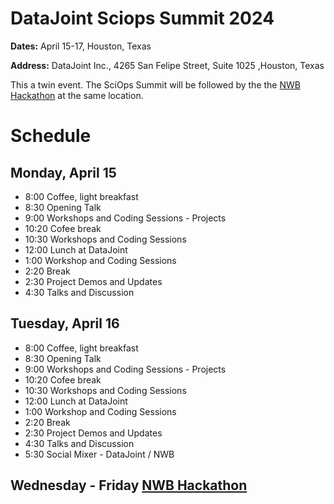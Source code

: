 # DataJoint Sciops Summit 2024

**Dates:**  April 15-17, Houston, Texas

**Address:**  DataJoint Inc., 4265 San Felipe Street, Suite 1025 ,Houston, Texas

This a twin event. The SciOps Summit will be followed by the the [NWB Hackathon](https://neurodatawithoutborders.github.io/nwb_hackathons/HCK18_2024_Dev_Hackathon_DataJoint) at the same location.


# Schedule
## Monday, April 15

* 8:00  Coffee, light breakfast
* 8:30  Opening Talk
* 9:00  Workshops and Coding Sessions - Projects
* 10:20 Cofee break
* 10:30 Workshops and Coding Sessions 
* 12:00 Lunch at DataJoint
* 1:00 Workshop and Coding Sessions
* 2:20 Break
* 2:30 Project Demos and Updates
* 4:30 Talks and Discussion

## Tuesday, April 16
* 8:00  Coffee, light breakfast
* 8:30  Opening Talk
* 9:00  Workshops and Coding Sessions - Projects
* 10:20 Cofee break
* 10:30 Workshops and Coding Sessions 
* 12:00 Lunch at DataJoint
* 1:00 Workshop and Coding Sessions
* 2:20 Break
* 2:30 Project Demos and Updates
* 4:30 Talks and Discussion
* 5:30 Social Mixer - DataJoint / NWB 

## Wednesday - Friday  [NWB Hackathon](https://neurodatawithoutborders.github.io/nwb_hackathons/HCK18_2024_Dev_Hackathon_DataJoint)
